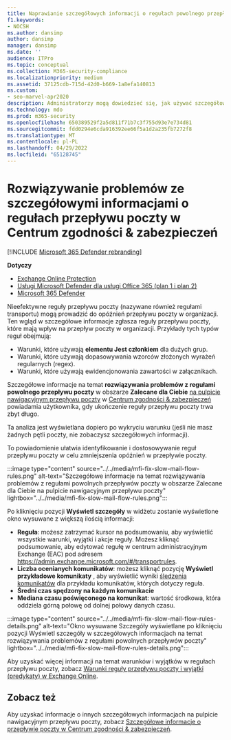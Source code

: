 ```yaml
---
title: Naprawianie szczegółowych informacji o regułach powolnego przepływu poczty e-mail
f1.keywords:
- NOCSH
ms.author: dansimp
author: dansimp
manager: dansimp
ms.date: ''
audience: ITPro
ms.topic: conceptual
ms.collection: M365-security-compliance
ms.localizationpriority: medium
ms.assetid: 37125cdb-715d-42d0-b669-1a8efa140813
ms.custom:
- seo-marvel-apr2020
description: Administratorzy mogą dowiedzieć się, jak używać szczegółowych informacji na temat rozwiązywania problemów z regułami powolnych przepływów poczty w Centrum zgodności & zabezpieczeń w celu identyfikowania i naprawiania nieefektywnych lub uszkodzonych reguł przepływu poczty (nazywanych również regułami transportu) w organizacji.
ms.technology: mdo
ms.prod: m365-security
ms.openlocfilehash: 650389529f2a5d811f71b7c3f755d93e7e734d81
ms.sourcegitcommit: fdd0294e6cda916392ee66f5a1d2a235fb7272f8
ms.translationtype: MT
ms.contentlocale: pl-PL
ms.lasthandoff: 04/29/2022
ms.locfileid: "65128745"
---
```

# <a name="fix-slow-mail-flow-rules-insight-in-the-security--compliance-center"></a>Rozwiązywanie problemów ze szczegółowymi informacjami o regułach przepływu poczty w Centrum zgodności & zabezpieczeń

[!INCLUDE [Microsoft 365 Defender rebranding](../includes/microsoft-defender-for-office.md)]

**Dotyczy**
- [Exchange Online Protection](exchange-online-protection-overview.md)
- [Usługi Microsoft Defender dla usługi Office 365 (plan 1 i plan 2)](defender-for-office-365.md)
- [Microsoft 365 Defender](../defender/microsoft-365-defender.md)

Nieefektywne reguły przepływu poczty (nazywane również regułami transportu) mogą prowadzić do opóźnień przepływu poczty w organizacji. Ten wgląd w szczegółowe informacje zgłasza reguły przepływu poczty, które mają wpływ na przepływ poczty w organizacji. Przykłady tych typów reguł obejmują:

- Warunki, które używają **elementu Jest członkiem** dla dużych grup.
- Warunki, które używają dopasowywania wzorców złożonych wyrażeń regularnych (regex).
- Warunki, które używają ewidencjonowania zawartości w załącznikach.

Szczegółowe informacje na temat **rozwiązywania problemów z regułami powolnego przepływu poczty** w obszarze **Zalecane dla Ciebie** [na pulpicie nawigacyjnym przepływu poczty](mail-flow-insights-v2.md) w [Centrum zgodności & zabezpieczeń](https://protection.office.com) powiadamia użytkownika, gdy ukończenie reguły przepływu poczty trwa zbyt długo.

Ta analiza jest wyświetlana dopiero po wykryciu warunku (jeśli nie masz żadnych pętli poczty, nie zobaczysz szczegółowych informacji).

To powiadomienie ułatwia identyfikowanie i dostosowywanie reguł przepływu poczty w celu zmniejszenia opóźnień w przepływie poczty.

:::image type="content" source="../../media/mfi-fix-slow-mail-flow-rules.png" alt-text="Szczegółowe informacje na temat rozwiązywania problemów z regułami powolnych przepływów poczty w obszarze Zalecane dla Ciebie na pulpicie nawigacyjnym przepływu poczty" lightbox="../../media/mfi-fix-slow-mail-flow-rules.png":::

Po kliknięciu pozycji **Wyświetl szczegóły** w widżetu zostanie wyświetlone okno wysuwane z większą ilością informacji:

- **Reguła**: możesz zatrzymać kursor na podsumowaniu, aby wyświetlić wszystkie warunki, wyjątki i akcje reguły. Możesz kliknąć podsumowanie, aby edytować regułę w centrum administracyjnym Exchange (EAC) pod adresem <https://admin.exchange.microsoft.com/#/transportrules>.
- **Liczba ocenianych komunikatów**: możesz kliknąć pozycję **Wyświetl przykładowe komunikaty** , aby wyświetlić wyniki [śledzenia komunikatów](message-trace-scc.md) dla przykładu komunikatów, których dotyczy reguła.
- **Średni czas spędzony na każdym komunikacie**
- **Mediana czasu poświęconego na komunikat**: wartość środkowa, która oddziela górną połowę od dolnej połowy danych czasu.

:::image type="content" source="../../media/mfi-fix-slow-mail-flow-rules-details.png" alt-text="Okno wysuwane Szczegóły wyświetlane po kliknięciu pozycji Wyświetl szczegóły w szczegółowych informacjach na temat rozwiązywania problemów z regułami powolnych przepływów poczty" lightbox="../../media/mfi-fix-slow-mail-flow-rules-details.png":::

Aby uzyskać więcej informacji na temat warunków i wyjątków w regułach przepływu poczty, zobacz [Warunki reguły przepływu poczty i wyjątki (predykaty) w Exchange Online](/Exchange/security-and-compliance/mail-flow-rules/conditions-and-exceptions).

## <a name="see-also"></a>Zobacz też

Aby uzyskać informacje o innych szczegółowych informacjach na pulpicie nawigacyjnym przepływu poczty, zobacz [Szczegółowe informacje o przepływie poczty w Centrum zgodności & zabezpieczeń](mail-flow-insights-v2.md).
